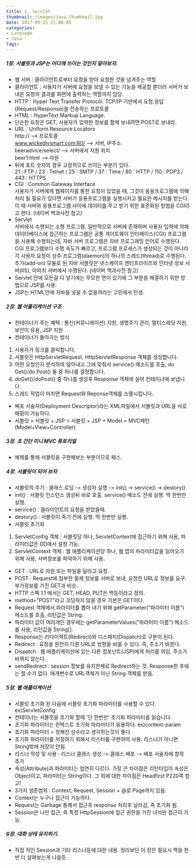 ```yaml
---
title: 1. Servlet
thumbnail: /images/java_thumbnail.jpg
date: 2017-09-21 21:06:05
categories:
- Language
- Java
tags:
---
```

##### 1장. 서블릿과 JSP는 어디에 쓰이는 것인지 알아보자.
- 웹 서버 : 클라이언트로부터 요청을 받아 요청한 것을 넘겨주는 역할
- 클라이언트 : 사용자가 서버에 요청을 보낼 수 있는 기능을 제공할 뿐더러 서버가 보내온 요청의 결과를 화면에 출력하는 역할까지 담당.
- HTTP : Hyper Text Transfer Protocol. TCP/IP 기반에서 요청,응답(Request/Response)을 전송하는 프로토콜
- HTML : HyperText Markup Language.
- 단순한 요청은 GET, 사용자가 입력한 정보를 함께 보내려면 POST로 보내라.
- URL : Uniform Resource Locators  
http:// --> 프로토콜  
www.wickedlysmart.com:80/ --> 서버, IP주소  
beeradvice/select/ --> 서버에서 자원 위치  
beer1.html --> 자원  
- 뒤에 포트 숫자의 경우 고정적으로 쓰이는 부분이 있다.  
21 : FTP / 23 : Telnet / 25 : SMTP / 37 : Time / 80 : HTTP / 110 : POP3 / 443 : HTTPS
- CGI : Common Gateway Interface  
사용자가 서버에게 웹페이지를 통한 요청이 있었을 때, 그것이 응용프로그램에 의해 처리 될 필요가 있다면 서버가 응용프로그램을 실행시키고 필요한 메시지를 받는다. 이 때 서버와 응용프로그램 사이에 데이터를 주고 받기 위한 표준화된 방법을 CGI라고 한다. (네이버 백과사전 참고)  
- Servlet  
서버에서 수행되는 소형 프로그램. 일반적으로 서버에 존재하며 사용자 입력에 의해 데이터베이스에 접근하는 프로그램은 공통 게이트웨이 인터페이스(CGI) 프로그램을 사용해 수행되는데, 자바 서버 프로그램은 자바 프로그래밍 언어로 수행된다. CGI 프로그램보다 수행 속도가 빠르고, 프로그램 프로세스가 생성되는 것이 아니라 각 사용자 요청이 상주 프로그램(daemon)의 하나의 스레드(thread)로 수행된다. 추가(add-on) 모듈로 된 자바 서블릿은 넷스케이프 엔터프라이즈와 인터넷 정보 서버(IIS), 아파치 서버에서 수행된다. (네이버 백과사전 참고)  
- Servlet 안에 모든걸 다 넣기에는 무모한 면이 있기에 그 부분을 해결하기 위한 방법으로 JSP를 사용.  
- JSP는 HTML안에 자바를 넣을 수 없을까라는 고민에서 탄생.  

##### 2장. 웹 어플리케이션 구조
- 컨테이너가 주는 혜택 : 통신(커뮤니케이션) 지원, 생명주기 관리, 멀티스레딩 지원, 보안이 유용, JSP 지원
- 컨테이너가 돌아가는 방식  
1) 사용자가 링크를 클릭합니다.  
2) 서블릿은 HttpServletRequest, HttpServletResponse 객체를 생성합니다.  
3) 어떤 요청인지 분석하여 알아내고 그에 맞춰서 service() 메소드를 호출, do Get()/do Post() 둘 중 하나를 결정합니다.  
4) doGet()/doPost() 중 하나를 생성후 Response 객체에 실어 컨테이너에 보냅니다.  
5) 스레드 작업이 마치면 Request와 Reponse객체를 소멸시킵니다.  
- 배포 서술자(Deployment Descriptor)라는 XML파일에서 서블릿과 URL을 서로 매핑이 가능하다.
- 서블릿 > 서블릿 + JSP > 서블릿 + JSP + Model = MVC패턴(Model+View+Controller)

##### 3장. 초 간단 미니 MVC 튜토리얼
- 예제를 통해 서블릿을 구현해보는 부분이므로 패스.

##### 4장. 서블릿이 되어 보자
- 서블릿의 주기 : 클래스 로딩 -> 생성자 실행 -> init() -> service() ->  destory()
- init() : 서블릿 인스턴스 생성뒤 바로 호출. service() 메소드 전에 실행. 딱 한번만 실행.
- service() : 클라이언트의 요청을 받았을때.
- destory() : 서블릿이 죽기 전에 실행. 딱 한번만 실행.
- 서블릿 초기화  
 1. ServletConfig 객체 : 서블릿당 하나, ServletContext에 접근하기 위해 사용, 파라미터값은 DD에서 설정 가능.  
 2. ServletContext 객체 : 웹 애플리케이션당 하나, 웹 앱의 파라미터값을 읽어오기 위해 사용, 서버정보를 파악하기 위해 사용.  
- GET : URL로 자원 또는 파일을 달라고 요청.
- POST : Request에 첨부한 몸체 정보를 서버로 보내, 요청한 URL로 정보를 요구. 부가정보를 가진 GET과 비슷.
- HTTP 스펙 1.1 에서는 GET, HEAD, PUT은 멱등이라고 정의.
- method="POST"라고 코딩하지 않을 경우 기본은 GET이다.
- Request 객체에서 파라미터를 뽑아 내기 위해 getParameter("파라미터 이름") 메소드를 호출, 리턴값은 String.
- 파라미터 값이 여러개인 경우에는 getParameterValues("파라미터 이름") 메소드를 사용, 리턴값을 String[].
- Response는 리다이렉트(Redirect)와 디스패치(Dispatch)로 구분이 된다.
- Redirect : 요청을 완전히 다른 URL로 방향을 바꿀 수 있다. 즉, 주소가 바뀐다.
- Dispatch : 웹 애플리케이션에 있는 다른 컴포넌트(JSP)에게 처리를 위임. 주소가 바뀌지 않는다.
- sendRedirect : session 정보를 유지한채로 Redirect하는 것. Response한 후에는 할 수가 없다. 매개변수로 URL객체가 아닌 String 객체를 받음.

##### 5장. 웹 애플리케이션
- 서블릿 초기화 된 다음에 서블릿 초기화 파라미터를 사용할 수 있다. ex)ServletConfig
- 컨테이너는 서블릿을 초기화 할때 '단 한번만' 초기화 파라미터를 읽습니다.
- 초기화 파라미터는 컨텍스트 초기화 파라미터가 유용하다. ex)context-param
- 초기화 파라미터 = 정해진 상수라고 생각하는것이 좋다.
- 초기화 파라미터를 저장하기 위해서 리스터를 구현하여 사용. 리스너가 아니면 String밖에 저장이 안됨.
- 리스너 작성 및 사용 : 리스너 클래스 생성 -> 클래스 배포 -> 배포 서술자에 항목 추가
- 속성(Attribute)과 파라미터는 엄연히 다르다. 가장 큰 차이점은 리턴타입이 속성은 Object이고, 파라미터는 String이다. 그 외에 대한 차이점은 Headfirst P220쪽 참고!
- 3가지 생존범위 : Context, Request, Session + @로 Page까지 있음.
- Context는 누구나 접근이 가능하다.
- Request는 Garbage 통해서 접근후 response 처리후 날라감, 즉 초기화 됨.
- Session은 나만 접근, 즉 특정 HttpSession에 접근 권한을 가진 녀석만 접근이 가능.

##### 6장. 대화 상태 유지하기.
- 직접 적인 Session과 기타 리스너등에 대한 내용. 정리보단 이 장은 필요시 책을 한번 더 살펴보는게 나을듯.
